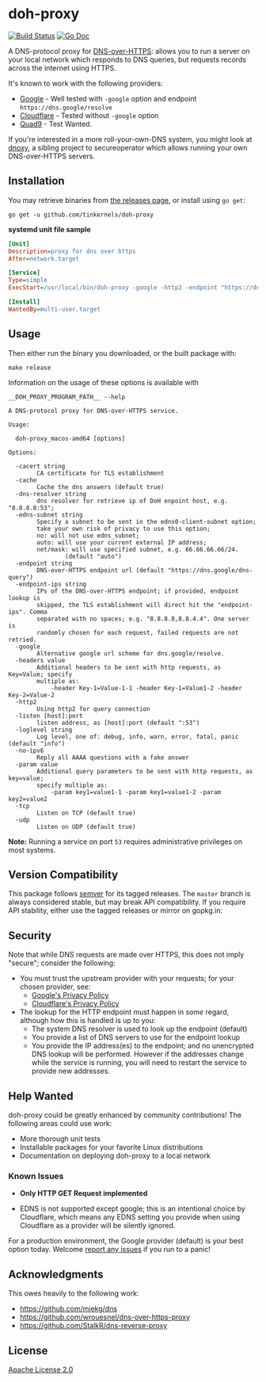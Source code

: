 # doh-proxy

[![Build Status](https://travis-ci.com/tinkernels/doh-proxy.svg?branch=master)](https://travis-ci.com/tinkernels/doh-proxy)
[![Go Doc](https://godoc.org/github.com/fardog/secureoperator?status.svg)](https://godoc.org/github.com/fardog/secureoperator)

A DNS-protocol proxy for [DNS-over-HTTPS][dnsoverhttps]: allows you to run a
server on your local network which responds to DNS queries, but requests records
across the internet using HTTPS.

It's known to work with the following providers:

* [Google][google doh] - Well tested with `-google` option and endpoint `https://dns.google/resolve`
* [Cloudflare][cloudflare doh]  - Tested without `-google` option
* [Quad9][quad9 doh]  - Test Wanted.

If you're interested in a more roll-your-own-DNS system, you might look at
[dnoxy][], a sibling project to secureoperator which allows running your own
DNS-over-HTTPS servers.

## Installation

You may retrieve binaries from [the releases page][releases], or install using
`go get`:

```
go get -u github.com/tinkernels/doh-proxy
```

**systemd unit file sample**

```ini
[Unit]
Description=proxy for dns over https
After=network.target

[Service]
Type=simple
ExecStart=/usr/local/bin/doh-proxy -google -http2 -endpoint "https://dns.google/resolve"  -endpoint-ips "8.8.8.8,8.8.4.4" -edns-subnet auto -listen 127.0.0.1:53 -no-ipv6 -cache=true -loglevel info

[Install]
WantedBy=multi-user.target
```

## Usage

Then either run the binary you downloaded, or the built package with:
```
make release
```
Information on the usage of these options is available with
```shell
__DOH_PROXY_PROGRAM_PATH__ --help

A DNS-protocol proxy for DNS-over-HTTPS service.

Usage:

  doh-proxy_macos-amd64 [options]

Options:

  -cacert string
    	CA certificate for TLS establishment
  -cache
    	Cache the dns answers (default true)
  -dns-resolver string
    	dns resolver for retrieve ip of DoH enpoint host, e.g. "8.8.8.8:53";
  -edns-subnet string
    	Specify a subnet to be sent in the edns0-client-subnet option;
    	take your own risk of privacy to use this option;
    	no: will not use edns_subnet;
    	auto: will use your current external IP address;
    	net/mask: will use specified subnet, e.g. 66.66.66.66/24.
    	        (default "auto")
  -endpoint string
    	DNS-over-HTTPS endpoint url (default "https://dns.google/dns-query")
  -endpoint-ips string
    	IPs of the DNS-over-HTTPS endpoint; if provided, endpoint lookup is
    	skipped, the TLS establishment will direct hit the "endpoint-ips". Comma
    	separated with no spaces; e.g. "8.8.8.8,8.8.4.4". One server is
    	randomly chosen for each request, failed requests are not retried.
  -google
    	Alternative google url scheme for dns.google/resolve.
  -headers value
    	Additional headers to be sent with http requests, as Key=Value; specify
    	multiple as:
    	    -header Key-1=Value-1-1 -header Key-1=Value1-2 -header Key-2=Value-2
  -http2
    	Using http2 for query connection
  -listen [host]:port
    	listen address, as [host]:port (default ":53")
  -loglevel string
    	Log level, one of: debug, info, warn, error, fatal, panic (default "info")
  -no-ipv6
    	Reply all AAAA questions with a fake answer
  -param value
    	Additional query parameters to be sent with http requests, as key=value;
    	specify multiple as:
    	    -param key1=value1-1 -param key1=value1-2 -param key2=value2
  -tcp
    	Listen on TCP (default true)
  -udp
    	Listen on UDP (default true)
```

**Note:** Running a service on port `53` requires administrative privileges on
most systems.

## Version Compatibility

This package follows [semver][] for its tagged releases. The `master` branch is
always considered stable, but may break API compatibility. If you require API
stability, either use the tagged releases or mirror on gopkg.in:

## Security

Note that while DNS requests are made over HTTPS, this does not imply "secure";
consider the following:

* You must trust the upstream provider with your requests; for your chosen
  provider, see:
  * [Google's Privacy Policy][googlednspriv]
  * [Cloudflare's Privacy Policy][cloudflarednspriv]
* The lookup for the HTTP endpoint must happen in _some_ regard, although how
  this is handled is up to you:
    * The system DNS resolver is used to look up the endpoint (default)
    * You provide a list of DNS servers to use for the endpoint lookup
    * You provide the IP address(es) to the endpoint; and no unencrypted DNS
      lookup will be performed. However if the addresses change while the
      service is running, you will need to restart the service to provide new
      addresses.

## Help Wanted

doh-proxy could be greatly enhanced by community contributions! The
following areas could use work:

* More thorough unit tests
* Installable packages for your favorite Linux distributions
* Documentation on deploying doh-proxy to a local network

### Known Issues

* **Only HTTP GET Request implemented**

* EDNS is not supported except google; this is an intentional choice by Cloudflare, which
  means any EDNS setting you provide when using Cloudflare as a provider will
  be silently ignored.

For a production environment, the Google provider (default) is your best option
today. Welcome [report any issues][issues] if you run to a panic!

## Acknowledgments

This owes heavily to the following work:

* https://github.com/miekg/dns
* https://github.com/wrouesnel/dns-over-https-proxy
* https://github.com/StalkR/dns-reverse-proxy

## License

[Apache License 2.0][license]


[googlednspriv]: https://developers.google.com/speed/public-dns/privacy
[cloudflarednspriv]: https://developers.cloudflare.com/1.1.1.1/privacy/
[releases]: https://github.com/tinkernels/doh-proxy/releases
[docker]: https://www.docker.com/
[issues]: https://github.com/tinkernels/doh-proxy/issues
[semver]: http://semver.org/
[google doh]: https://developers.google.com/speed/public-dns/docs/dns-over-https
[cloudflare doh]: https://developers.cloudflare.com/1.1.1.1/dns-over-https/
[quad9 doh]: https://www.quad9.net/
[dnoxy]: https://github.com/fardog/dnoxy
[license]: https://github.com/fardog/secureoperator/blob/master/LICENSE
[dnsoverhttps]: https://tools.ietf.org/html/rfc8484
